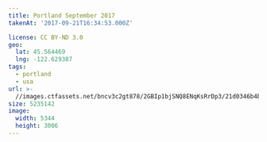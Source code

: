 ```yaml
---
title: Portland September 2017
takenAt: '2017-09-21T16:34:53.000Z'

license: CC BY-ND 3.0
geo:
  lat: 45.564469
  lng: -122.629387
tags:
  - portland
  - usa
url: >-
  //images.ctfassets.net/bncv3c2gt878/2GBIp1bjSNQ8ENqKsRrDp3/21d0346b4b8f3b5858ffe00dc4db3075/portland-september-2017_37269528576_o
size: 5235142
image:
  width: 5344
  height: 3006
---
```

